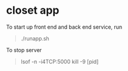 # closet app

To start up front end and back end service, run
>./runapp.sh

To stop server
>lsof -n -i4TCP:5000 
>kill -9 [pid]
